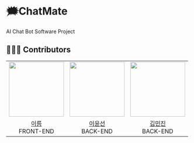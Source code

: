 # 🗯️ChatMate
AI Chat Bot Software Project

## 🧑‍🤝‍🧑 Contributors
<table align = "center">
  <tr align = "center">
    <td><a href="https://github.com/its5kay"><img src="https://avatars.githubusercontent.com/u/173331918?v=4"width=150></a></td>
    <td><a href="https://github.com/y00nsun"><img src="https://avatars.githubusercontent.com/u/111578238?v=4"width=150></a></td>
    <td><a href="https://github.com/jinjink-12"><img src="https://avatars.githubusercontent.com/u/173348934?v=4"width=150></a></td>
  </tr>
  <tr align = "center">
    <td><a href = "https://github.com/its5kay">이름</a> <br>FRONT-END</td>
    <td><a href = "https://github.com/y00nsun">이윤선</a> <br>BACK-END</td>
    <td><a href = "https://github.com/jinjink-12">김민진</a> <br>BACK-END</td>
  </tr>
</table>
